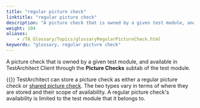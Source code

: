 ```yaml
--- 
title: "regular picture check"
linktitle: "regular picture check"
description: "A picture check that is owned by a given test module, and available in TestArchitect Client through the Picture Checks subtab of the test module. Note: TestArchitect can store a picture check as ..."
weight: 104
aliases: 
    - /TA_Glossary/Topics/glossaryRegularPictureCheck.html
keywords: "glossary, regular picture check"
---
```


A picture check that is owned by a given test module, and available in TestArchitect Client through the **Picture Checks** subtab of the test module.

{{<note>}} TestArchitect can store a picture check as either a regular picture check or [shared picture check](/TA_Glossary/Topics/glossarySharedPictureCheck.html). The two types vary in terms of where they are stored and their scope of availability. A regular picture check's availability is limited to the test module that it belongs to.

